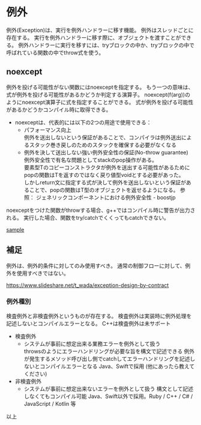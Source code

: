 # 例外

例外(Exception)は、実行を例外ハンドラーに移す機能。
例外はスレッドごとに存在する。
実行を例外ハンドラーに移す際に、オブジェクトを渡すことができる。
例外ハンドラーに実行を移すには、tryブロックの中か、tryブロックの中で呼ばれている関数の中でthrow式を使う。



## noexcept

例外を投げる可能性がない関数にはnoexceptを指定する。
もう一つの意味は、式が例外を投げる可能性があるかどうか判定する演算子。
noexcept(f(arg))のようにnoexcept演算子に式を指定することができる。
式が例外を投げる可能性があるかどうかコンパイル時に取得できる。

* noexceptは、代表的には以下の2つの用途で使用できる：
    * パフォーマンス向上  
      例外を送出しないという保証があることで、コンパイラは例外送出によるスタック巻き戻しのためのスタックを確保する必要がなくなる
    * 例外を決して送出しない強い例外安全性の保証(No-throw guarantee)  
      例外安全性で有名な問題としてstackのpop操作がある。  
      要素型Tのコピーコンストラクタが例外を送出する可能性があるためにpopの関数はTを返すのではなく戻り値型voidとする必要があった。  
      しかしreturn文に指定する式が決して例外を送出しないという保証があることで、popの関数はT型のオブジェクトを返せるようになる。
      参照： ジェネリックコンポーネントにおける例外安全性 - boostjp


noexceptをつけた関数がthrowする場合、g++ではコンパイル時に警告が出力される。
実行した場合、関数をtry/catchでくくってもcatchできない。

[sample](/exception/src/exceptionthrow.cpp)

## 補足

例外は、例外的条件に対してのみ使用すべき。
通常の制御フローに対して、例外を使用すべきではない。

https://www.slideshare.net/t_wada/exception-design-by-contract


### 例外種別

検査例外と非検査例外というものが存在する。
検査例外は実装時に例外処理を記述しないとコンパイルエラーとなる。
C++は検査例外は未サポート

* 検査例外
    * システムが事前に想定出来る業務エラーを例外として扱う  
      throwsのようにエラーハンドリングが必要な旨を構文で記述できる
      例外が発生するメソッド呼び出し側でcatchしてエラーハンドリングを記述しないとコンパイルエラーとなる
      Java、Swiftで採用 (他にあったら教えてください)
* 非検査例外
    * システムが事前に想定出来ないエラーを例外として扱う
      構文として記述しなくてもコンパイル可能
      Java、Swift以外で採用。Ruby / C++ / C# / JavaScript / Kotlin 等




以上

